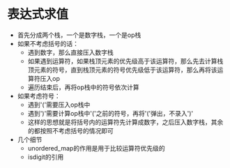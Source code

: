 # 表达式求值
* 首先分成两个栈，一个是数字栈，一个是op栈
* 如果不考虑括号的话：
	* 遇到数字，那么直接压入数字栈
	* 如果遇到运算符，如果栈顶元素的优先级高于该运算符，那么先去计算栈顶元素的符号，直到栈顶元素的符号优先级低于该运算符，那么再将该运算符压入op
	* 遍历结束后，再将op栈中的符号依次计算
* 如果考虑符号：
	* 遇到'('需要压入op栈中
	* 遇到')'需要计算op栈中'('之前的符号，再将'('弹出，不录入')'
	* 这样的思想就是将括号内的运算符先计算成数字，之后压入数字栈，其余的都按照不考虑括号的情况即可
* 几个细节
	* unordered_map的作用是用于比较运算符优先级的 
	* isdigit的引用